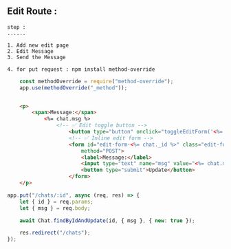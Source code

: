 ## Edit Route :

    step :
    ......

    1. Add new edit page
    2. Edit Message 
    3. Send the Message

    4. for put request : npm install method-override
```js
    const methodOverride = require("method-override");
    app.use(methodOverride("_method"));
```
    

```html

    <p>
        <span>Message:</span>
            <%= chat.msg %>
                <!-- ✅ Edit toggle button -->
                    <button type="button" onclick="toggleEditForm('<%= chat._id %>')">Edit</button>
                    <!-- ✅ Inline edit form -->
                    <form id="edit-form-<%= chat._id %>" class="edit-form" action="/chats/<%= chat._id %>"
                        method="POST">
                        <label>Message:</label>
                        <input type="text" name="msg" value="<%= chat.msg %>" required><br>
                        <button type="submit">Update</button>
                    </form>
    </p>

```
```js
app.put("/chats/:id", async (req, res) => {
    let { id } = req.params;
    let { msg } = req.body;

    await Chat.findByIdAndUpdate(id, { msg }, { new: true });

    res.redirect("/chats");
});

```